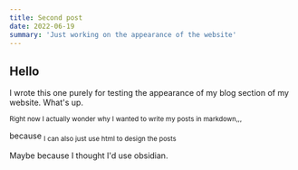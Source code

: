 ```yaml
---
title: Second post
date: 2022-06-19
summary: 'Just working on the appearance of the website'
---
```


## Hello

I wrote this one purely for testing the appearance of my blog section of my website. What's up.

<sub> Right now I actually wonder why I wanted to write my posts in markdown,,,</sub> 

because <sub> I can also just use html to design the posts</sub>

Maybe because I thought I'd use obsidian.